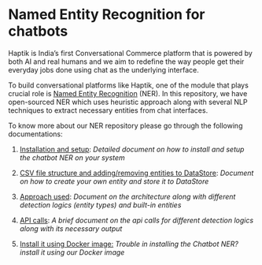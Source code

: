 # Named Entity Recognition for chatbots
Haptik is India’s first Conversational Commerce platform that is powered by both AI and real humans and we aim to redefine the way people get their everyday jobs done using chat as the underlying interface. 

To build conversational platforms like Haptik, one of the module that plays crucial role is [Named Entity Recognition](https://en.wikipedia.org/wiki/Named-entity_recognition) (NER). In this repository, we have open-sourced NER which uses heuristic approach along with several NLP techniques to extract necessary entities from chat interfaces.

To know more about our NER repository please go through the following documentations:

1. [Installation and setup](docs/install.md): *Detailed document on how to install and setup the chatbot NER on your system*

2. [CSV file structure and adding/removing entities to DataStore](docs/adding_entities.md): *Document on how to create your own entity and store it to DataStore*

3. [Approach used](docs/approach.md): *Document on the architecture along with different detection logics (entity types) and built-in entities*

4. [API calls](docs/api_call.md): *A brief document on the api calls for different detection logics along with its necessary output*

5. [Install it using Docker image:](docs/docker.md) *Trouble in installing the Chatbot NER? install it using our Docker image* 

   ​

